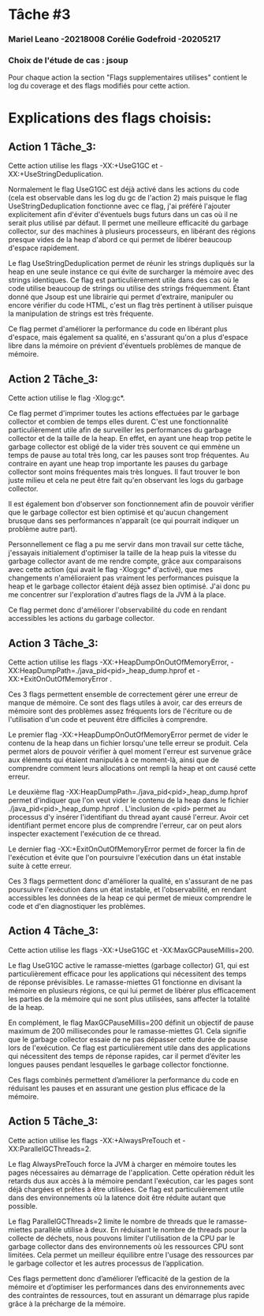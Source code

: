 # Tâche #3
### Mariel Leano -20218008 Corélie Godefroid -20205217
### Choix de l'étude de cas : jsoup

Pour chaque action la section "Flags supplementaires utilises" contient le log du coverage et des flags modifiés pour cette action.
 
# Explications des flags choisis:

## Action 1 Tâche_3:

Cette action utilise les flags -XX:+UseG1GC et -XX:+UseStringDeduplication.

Normalement le flag UseG1GC est déjà activé dans les actions du code (cela est observable dans les log du gc de l'action 2) mais puisque le flag UseStringDeduplication fonctionne avec ce flag, j'ai préféré l'ajouter explicitement afin d'éviter d'éventuels bugs futurs dans un cas où il ne serait plus utilisé par défaut. Il permet une meilleure efficacité du garbage collector, sur des machines à plusieurs processeurs, en libérant des régions presque vides de la heap d'abord ce qui permet de libérer beaucoup d'espace rapidement.

Le flag UseStringDeduplication permet de réunir les strings dupliqués sur la heap en une seule instance ce qui évite de surcharger la mémoire avec des strings identiques. Ce flag est particulièrement utile dans des cas où le code utilise beaucoup de strings ou utilise des strings fréquemment. Étant donné que Jsoup est une librairie qui permet d'extraire, manipuler ou encore vérifier du code HTML, c'est un flag très pertinent à utiliser puisque la manipulation de strings est très fréquente.

Ce flag permet d'améliorer la performance du code en libérant plus d'espace, mais également sa qualité, en s'assurant qu'on a plus d'espace libre dans la mémoire on prévient d'éventuels problèmes de manque de mémoire.

## Action 2 Tâche_3:
Cette action utilise le flag -Xlog:gc*. 

Ce flag permet d'imprimer toutes les actions effectuées par le garbage collector et combien de temps elles durent. C'est une fonctionnalité particulièrement utile afin de surveiller les performances du garbage collector et de la taille de la heap. En effet, en ayant une heap trop petite le garbage collector est obligé de la vider très souvent ce qui emmène un temps de pause au total très long, car les pauses sont trop fréquentes. Au contraire en ayant une heap trop importante les pauses du garbage collector sont moins fréquentes mais très longues. Il faut trouver le bon juste milieu et cela ne peut être fait qu'en observant les logs du garbage collector.

Il est également bon d'observer son fonctionnement afin de pouvoir vérifier que le garbage collector est bien optimisé et qu'aucun changement brusque dans ses performances n'apparaît (ce qui pourrait indiquer un problème autre part).

Personnellement ce flag a pu me servir dans mon travail sur cette tâche, j'essayais initialement d'optimiser la taille de la heap puis la vitesse du garbage collector avant de me rendre compte, grâce aux comparaisons avec cette action (qui avait le flag -Xlog:gc* d'activé), que mes changements n'amélioraient pas vraiment les performances puisque la heap et le garbage collector étaient déjà assez bien optimisé. J'ai donc pu me concentrer sur l'exploration d'autres flags de la JVM à la place.

Ce flag permet donc d'améliorer l'observabilité du code en rendant accessibles les actions du garbage collector.
## Action 3 Tâche_3:
Cette action utilise les flags -XX:+HeapDumpOnOutOfMemoryError, -XX:HeapDumpPath=./java_pid\<pid>_heap_dump.hprof et -XX:+ExitOnOutOfMemoryError .


Ces 3 flags permettent ensemble de correctement gérer une erreur de manque de mémoire. Ce sont des flags utiles à avoir, car des erreurs de mémoire sont des problèmes assez fréquents lors de l'écriture ou de l'utilisation d'un code et peuvent être difficiles à comprendre. 

Le premier flag -XX:+HeapDumpOnOutOfMemoryError permet de vider le contenu de la heap dans un fichier lorsqu'une telle erreur se produit. Cela permet alors de pouvoir vérifier à quel moment l'erreur est survenue grâce aux éléments qui étaient manipulés à ce moment-là, ainsi que de comprendre comment leurs allocations ont rempli la heap et ont causé cette erreur.

Le deuxième flag   -XX:HeapDumpPath=./java_pid\<pid>_heap_dump.hprof permet d'indiquer que l'on veut vider le contenu de la heap dans le fichier ./java_pid\<pid>_heap_dump.hprof . L'inclusion de \<pid> permet au processus d'y insérer l'identifiant du thread ayant causé l'erreur. Avoir cet identifiant permet encore plus de comprendre l'erreur, car on peut alors inspecter exactement l'exécution de ce thread.

Le dernier flag -XX:+ExitOnOutOfMemoryError permet de forcer la fin de l'exécution et évite que l'on poursuivre l'exécution dans un état instable suite à cette erreur.

Ces 3 flags permettent donc d'améliorer la qualité, en s'assurant de ne pas poursuivre l'exécution dans un état instable, et l'observabilité, en rendant accessibles les données de la heap ce qui permet de mieux comprendre le code et d'en diagnostiquer les problèmes.
## Action 4 Tâche_3:
Cette action utilise les flags -XX:+UseG1GC et -XX:MaxGCPauseMillis=200.

Le flag UseG1GC active le ramasse-miettes (garbage collector) G1, qui est particulièrement efficace pour les applications qui nécessitent des temps de réponse prévisibles. Le ramasse-miettes G1 fonctionne en divisant la mémoire en plusieurs régions, ce qui lui permet de libérer plus efficacement les parties de la mémoire qui ne sont plus utilisées, sans affecter la totalité de la heap.

En complément, le flag MaxGCPauseMillis=200 définit un objectif de pause maximum de 200 millisecondes pour le ramasse-miettes G1. Cela signifie que le garbage collector essaie de ne pas dépasser cette durée de pause lors de l'exécution. Ce flag est particulièrement utile dans des applications qui nécessitent des temps de réponse rapides, car il permet d’éviter les longues pauses pendant lesquelles le garbage collector fonctionne.

Ces flags combinés permettent d’améliorer la performance du code en réduisant les pauses et en assurant une gestion plus efficace de la mémoire.
## Action 5 Tâche_3:
Cette action utilise les flags -XX:+AlwaysPreTouch et -XX:ParallelGCThreads=2.

Le flag AlwaysPreTouch force la JVM à charger en mémoire toutes les pages nécessaires au démarrage de l'application. Cette opération réduit les retards dus aux accès à la mémoire pendant l'exécution, car les pages sont déjà chargées et prêtes à être utilisées. Ce flag est particulièrement utile dans des environnements où la latence doit être réduite autant que possible.

Le flag ParallelGCThreads=2 limite le nombre de threads que le ramasse-miettes parallèle utilise à deux. En réduisant le nombre de threads pour la collecte de déchets, nous pouvons limiter l'utilisation de la CPU par le garbage collector dans des environnements où les ressources CPU sont limitées. Cela permet un meilleur équilibre entre l'usage des ressources par le garbage collector et les autres processus de l’application.

Ces flags permettent donc d’améliorer l’efficacité de la gestion de la mémoire et d’optimiser les performances dans des environnements avec des contraintes de ressources, tout en assurant un démarrage plus rapide grâce à la précharge de la mémoire.
